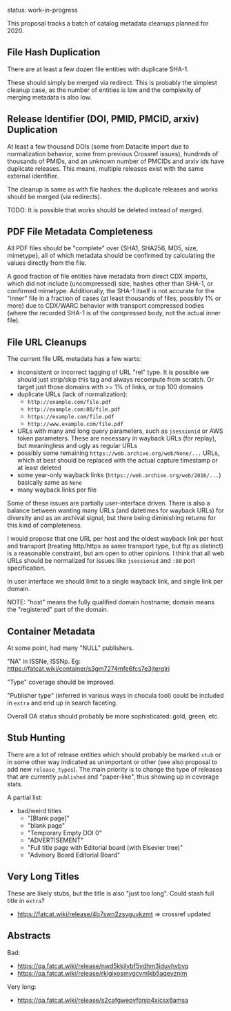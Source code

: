 
status: work-in-progress

This proposal tracks a batch of catalog metadata cleanups planned for 2020.


## File Hash Duplication

There are at least a few dozen file entities with duplicate SHA-1.

These should simply be merged via redirect. This is probably the simplest
cleanup case, as the number of entities is low and the complexity of merging
metadata is also low.


## Release Identifier (DOI, PMID, PMCID, arxiv) Duplication

At least a few thousand DOIs (some from Datacite import due to normalization
behavior, some from previous Crossref issues), hundreds of thousands of PMIDs,
and an unknown number of PMCIDs and arxiv ids have duplicate releases. This
means, multiple releases exist with the same external identifier.

The cleanup is same as with file hashes: the duplicate releases and works
should be merged (via redirects).

TODO: It is possible that works should be deleted instead of merged.


## PDF File Metadata Completeness

All PDF files should be "complete" over {SHA1, SHA256, MD5, size, mimetype},
all of which metadata should be confirmed by calculating the values directly
from the file.

A good fraction of file entities have metadata from direct CDX imports, which
did not include (uncompressed) size, hashes other than SHA-1, or confirmed
mimetype. Additionally, the SHA-1 itself is not accurate for the "inner" file
in a fraction of cases (at least thousands of files, possibly 1% or more) due
to CDX/WARC behavior with transport compressed bodies (where the recorded SHA-1
is of the compressed body, not the actual inner file).


## File URL Cleanups

The current file URL metadata has a few warts:

- inconsistent or incorrect tagging of URL "rel" type. It is possible we should
  just strip/skip this tag and always recompute from scratch. Or target just
  those domains with >= 1% of links, or top 100 domains
- duplicate URLs (lack of normalization):
    - `http://example.com/file.pdf`
    - `http://example.com:80/file.pdf`
    - `https://example.com/file.pdf`
    - `http://www.example.com/file.pdf`
- URLs with many and long query parameters, such as `jsessionid` or AWS token
  parameters. These are necessary in wayback URLs (for replay), but meaningless
  and ugly as regular URLs
- possibly some remaining `https://web.archive.org/web/None/...` URLs, which
  at best should be replaced with the actual capture timestamp or at least
  deleted
- some year-only wayback links (`https://web.archive.org/web/2016/...`)
  basically same as `None`
- many wayback links per file

Some of these issues are partially user-interface driven. There is also a
balance between wanting many URLs (and datetimes for wayback URLs) for
diversity and as an archival signal, but there being diminishing returns for
this kind of completeness.

I would propose that one URL per host and the oldest wayback link per host and
transport (treating http/https as same transport type, but ftp as distinct) is
a reasonable constraint, but am open to other opinions. I think that all web
URLs should be normalized for issues like `jsessionid` and `:80` port
specification.

In user interface we should limit to a single wayback link, and single link per
domain.

NOTE: "host" means the fully qualified domain hostname; domain means the
"registered" part of the domain.


## Container Metadata

At some point, had many "NULL" publishers.

"NA" in ISSNe, ISSNp. Eg: <https://fatcat.wiki/container/s3gm7274mfe6fcs7e3jterqlri>

"Type" coverage should be improved.

"Publisher type" (inferred in various ways in chocula tool) could be included in
`extra` and end up in search faceting.

Overall OA status should probably be more sophisticated: gold, green, etc.


## Stub Hunting

There are a lot of release entities which should probably be marked `stub` or
in some other way indicated as unimportant or other (see also proposal to add
new `release_types`). The main priority is to change the type of releases that
are currently `published` and "paper-like", thus showing up in coverage stats.

A partial list:

- bad/weird titles
    - "[Blank page]"
    - "blank page"
    - "Temporary Empty DOI 0"
    - "ADVERTISEMENT"
    - "Full title page with Editorial board (with Elsevier tree)"
    - "Advisory Board Editorial Board"


## Very Long Titles

These are likely stubs, but the title is also "just too long". Could stash full
title in `extra`?

- https://fatcat.wiki/release/4b7swn2zsvguvkzmt
    => crossref updated

## Abstracts

Bad:

- https://qa.fatcat.wiki/release/nwd5kkilybf5vdhm3iduvhvbvq
- https://qa.fatcat.wiki/release/rkigixosmvgcvmlkb5aqeyznim

Very long:

- https://qa.fatcat.wiki/release/s2cafgwepvfqnjp4xicsx6amsa

